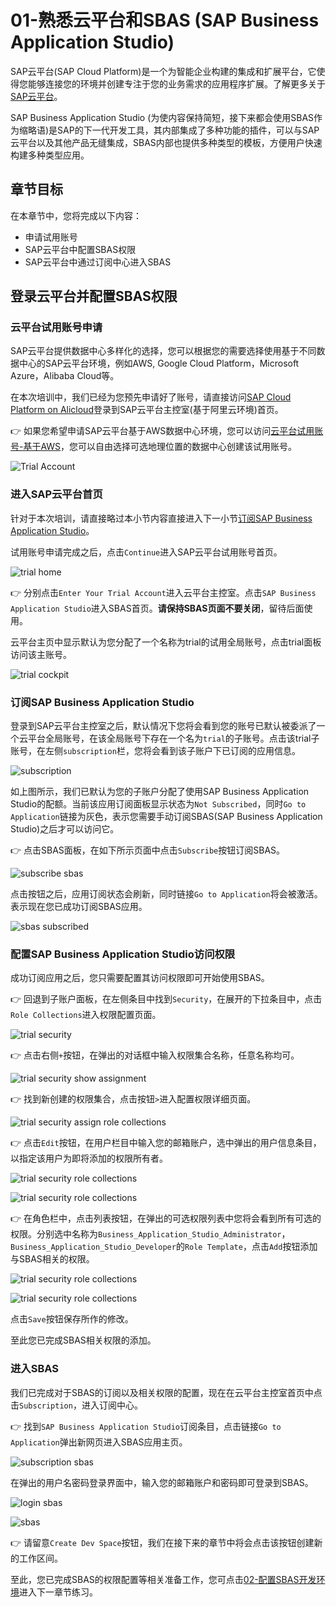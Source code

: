 # 01-熟悉云平台和SBAS (SAP Business Application Studio)

SAP云平台(SAP Cloud Platform)是一个为智能企业构建的集成和扩展平台，它使得您能够连接您的环境并创建专注于您的业务需求的应用程序扩展。了解更多关于[SAP云平台](https://www.sap.com/sea/products/cloud-platform.html)。

SAP Business Application Studio (为使内容保持简短，接下来都会使用SBAS作为缩略语)是SAP的下一代开发工具，其内部集成了多种功能的插件，可以与SAP云平台以及其他产品无缝集成，SBAS内部也提供多种类型的模板，方便用户快速构建多种类型应用。

## 章节目标

在本章节中，您将完成以下内容：

- 申请试用账号
- SAP云平台中配置SBAS权限
- SAP云平台中通过订阅中心进入SBAS

## 登录云平台并配置SBAS权限

### 云平台试用账号申请

SAP云平台提供数据中心多样化的选择，您可以根据您的需要选择使用基于不同数据中心的SAP云平台环境，例如AWS, Google Cloud Platform，Microsoft Azure，Alibaba Cloud等。

在本次培训中，我们已经为您预先申请好了账号，请直接访问[SAP Cloud Platform on Alicloud](http://cockpit.cn40.platform.sapcloud.cn/cockpit)登录到SAP云平台主控室(基于阿里云环境)首页。

:point_right: 如果您希望申请SAP云平台基于AWS数据中心环境，您可以访问[云平台试用账号-基于AWS](https://cockpit.eu10.hana.ondemand.com/trial/#/home/trial)，您可以自由选择可选地理位置的数据中心创建该试用账号。

![Trial Account](trial-account.png)

### 进入SAP云平台首页

针对于本次培训，请直接略过本小节内容直接进入下一小节[订阅SAP Business Application Studio](https://github.tools.sap/sap-samples-scpcn/teched-2020-12-15/blob/dev/exercises/01/README.md#%E8%AE%A2%E9%98%85sap-business-application-studio)。

试用账号申请完成之后，点击`Continue`进入SAP云平台试用账号首页。

![trial home](trial-home.png)

:point_right: 分别点击`Enter Your Trial Account`进入云平台主控室。点击`SAP Business Application Studio`进入SBAS首页。**请保持SBAS页面不要关闭**，留待后面使用。

云平台主页中显示默认为您分配了一个名称为trial的试用全局账号，点击trial面板访问该主账号。

![trial cockpit](trial-cockpit.png)

### 订阅SAP Business Application Studio

登录到SAP云平台主控室之后，默认情况下您将会看到您的账号已默认被委派了一个云平台全局账号，在该全局账号下存在一个名为`trial`的子账号。点击该trial子账号，在左侧`subscription`栏，您将会看到该子账户下已订阅的应用信息。

![subscription](subscription.png)

如上图所示，我们已默认为您的子账户分配了使用SAP Business Application Studio的配额。当前该应用订阅面板显示状态为`Not Subscribed`，同时`Go to Application`链接为灰色，表示您需要手动订阅SBAS(SAP Business Application Studio)之后才可以访问它。

:point_right: 点击SBAS面板，在如下所示页面中点击`Subscribe`按钮订阅SBAS。

![subscribe sbas](subscribe-sbas.png)

点击按钮之后，应用订阅状态会刷新，同时链接`Go to Application`将会被激活。表示现在您已成功订阅SBAS应用。

![sbas subscribed](sbas-subscribed.png)

### 配置SAP Business Application Studio访问权限

成功订阅应用之后，您只需要配置其访问权限即可开始使用SBAS。

:point_right: 回退到子账户面板，在左侧条目中找到`Security`，在展开的下拉条目中，点击`Role Collections`进入权限配置页面。

![trial security](security.png)

:point_right: 点击右侧`+`按钮，在弹出的对话框中输入权限集合名称，任意名称均可。

![trial security show assignment](security-2.png)

:point_right: 找到新创建的权限集合，点击按钮`>`进入配置权限详细页面。

![trial security assign role collections](security-3.png)

:point_right: 点击`Edit`按钮，在用户栏目中输入您的邮箱账户，选中弹出的用户信息条目，以指定该用户为即将添加的权限所有者。

![trial security role collections](security-4.png)

![trial security role collections](security-5.png)

:point_right: 在角色栏中，点击列表按钮，在弹出的可选权限列表中您将会看到所有可选的权限。分别选中名称为`Business_Application_Studio_Administrator`，`Business_Application_Studio_Developer`的`Role Template`，点击`Add`按钮添加与SBAS相关的权限。

![trial security role collections](security-6.png)

![trial security role collections](security-7.png)

点击`Save`按钮保存所作的修改。

至此您已完成SBAS相关权限的添加。

### 进入SBAS

我们已完成对于SBAS的订阅以及相关权限的配置，现在在云平台主控室首页中点击`Subscription`，进入订阅中心。

:point_right: 找到`SAP Business Application Studio`订阅条目，点击链接`Go to Application`弹出新网页进入SBAS应用主页。

![subscription sbas](subscription-sbas.png)

在弹出的用户名密码登录界面中，输入您的邮箱账户和密码即可登录到SBAS。

![login sbas](login-sbas.png)

![sbas](sbas.png)

:point_right: 请留意`Create Dev Space`按钮，我们在接下来的章节中将会点击该按钮创建新的工作区间。

至此，您已完成SBAS的权限配置等相关准备工作，您可点击[02-配置SBAS开发环境](https://github.com/HuangMarco/teched-2020-sap-cap/blob/master/exercises/02/README.md)进入下一章节练习。
